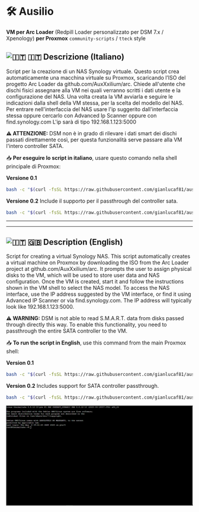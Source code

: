 # 🛠️ Ausilio

**VM per Arc Loader** (Redpill Loader personalizzato per DSM 7.x / Xpenology) **per Proxmox**   `community-scripts` / `tteck` style

##  ![🇮🇹](https://flagcdn.com/24x18/it.png) 🇮🇹 Descrizione (Italiano)

Script per la creazione di un NAS Synology virtuale.
Questo script crea automaticamente una macchina virtuale su Proxmox, scaricando l’ISO del progetto Arc Loader da github.com/AuxXxilium/arc.
Chiede all'utente che dischi fisici assegnare alla VM nei quali verranno scritti i dati utente e la configurazione del NAS.
Una volta creata la VM avviarla e seguire le indicazioni dalla shell della VM stessa, per la scelta del modello del NAS.
Per entrare nell'interfaccia del NAS usare l'ip suggerito dall'interfaccia stessa oppure cercarlo con Advanced Ip Scanner oppure con find.synology.com
L'ip sarà di tipo 192.168.1.123:5000

**⚠️ ATTENZIONE:** DSM non è in grado di rilevare i dati smart dei dischi passati direttamente così, per questa funzionalità serve passare alla VM l'intero controller SATA.

📥 **Per eseguire lo script in italiano**, usare questo comando nella shell principale di Proxmox:

**Versione 0.1**
```bash
bash -c "$(curl -fsSL https://raw.githubusercontent.com/gianlucaf81/ausilio/refs/heads/main/ausilio_it_v0.1.sh)"
```
**Versione 0.2** Include il supporto per il passthrough del controller sata.
```bash
bash -c "$(curl -fsSL https://raw.githubusercontent.com/gianlucaf81/ausilio/refs/heads/main/ausilio_it_v0.2.sh)"
```

---
---

## ![🇮🇹](https://flagcdn.com/24x18/gb.png) 🇬🇧 Description (English) 
Script for creating a virtual Synology NAS.
This script automatically creates a virtual machine on Proxmox by downloading the ISO from the Arc Loader project at github.com/AuxXxilium/arc.
It prompts the user to assign physical disks to the VM, which will be used to store user data and NAS configuration.
Once the VM is created, start it and follow the instructions shown in the VM shell to select the NAS model.
To access the NAS interface, use the IP address suggested by the VM interface, or find it using Advanced IP Scanner or via find.synology.com.
The IP address will typically look like 192.168.1.123:5000.

**⚠️ WARNING:** DSM is not able to read S.M.A.R.T. data from disks passed through directly this way. To enable this functionality, you need to passthrough the entire SATA controller to the VM.

📥 **To run the script in English**, use this command from the main Proxmox shell:

**Version 0.1**
```bash
bash -c "$(curl -fsSL https://raw.githubusercontent.com/gianlucaf81/ausilio/refs/heads/main/ausilio_en_v0.1.sh)"
```
**Version 0.2** Includes support for SATA controller passthrough.
```bash
bash -c "$(curl -fsSL https://raw.githubusercontent.com/gianlucaf81/ausilio/refs/heads/main/ausilio_en_v0.2.sh)"
```

![](https://github.com/gianlucaf81/ausilio/blob/d4b7211e7fd1f07bf15d09831dfe85e0a6192a45/media/ausilio_en.gif)



